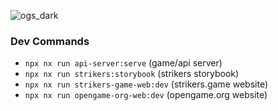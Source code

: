 ![ogs_dark](https://github.com/open-game-collective/OGS/assets/718391/6391760b-60f4-4a27-b86a-fb6e4750169a)

### Dev Commands

- `npx nx run api-server:serve` (game/api server)
- `npx nx run strikers:storybook` (strikers storybook)
- `npx nx run strikers-game-web:dev` (strikers.game website)
- `npx nx run opengame-org-web:dev` (opengame.org website)

